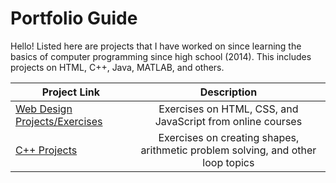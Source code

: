 # Portfolio Guide
Hello! Listed here are projects that I have worked on since learning the basics of computer programming since high school (2014). This includes projects on HTML, C++, Java, MATLAB, and others. 

|Project Link|Description|
|----|:----:|
|[Web Design Projects/Exercises](https://github.com/pjbramos/web_design)|Exercises on HTML, CSS, and JavaScript from online courses|
|[C++ Projects](https://github.com/pjbramos/cpp_projects)|Exercises on creating shapes, arithmetic problem solving, and other loop topics|
